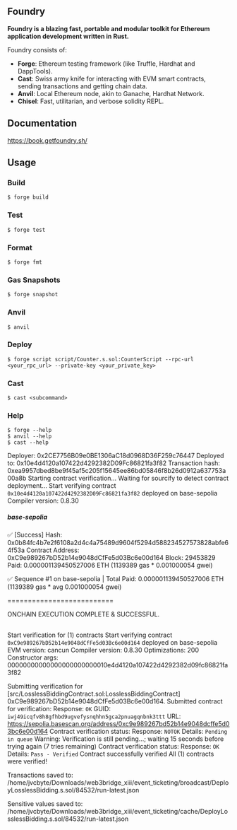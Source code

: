 ## Foundry

**Foundry is a blazing fast, portable and modular toolkit for Ethereum application development written in Rust.**

Foundry consists of:

-   **Forge**: Ethereum testing framework (like Truffle, Hardhat and DappTools).
-   **Cast**: Swiss army knife for interacting with EVM smart contracts, sending transactions and getting chain data.
-   **Anvil**: Local Ethereum node, akin to Ganache, Hardhat Network.
-   **Chisel**: Fast, utilitarian, and verbose solidity REPL.

## Documentation

https://book.getfoundry.sh/

## Usage

### Build

```shell
$ forge build
```

### Test

```shell
$ forge test
```

### Format

```shell
$ forge fmt
```

### Gas Snapshots

```shell
$ forge snapshot
```

### Anvil

```shell
$ anvil
```

### Deploy

```shell
$ forge script script/Counter.s.sol:CounterScript --rpc-url <your_rpc_url> --private-key <your_private_key>
```

### Cast

```shell
$ cast <subcommand>
```

### Help

```shell
$ forge --help
$ anvil --help
$ cast --help
```



Deployer: 0x2CE7756B09e0BE1306aC18d0968D36F259c76447
Deployed to: 0x10e4d4120a107422d4292382D09Fc86821fa3f82
Transaction hash: 0xea9957dbed8be9f45af5c205f15645ee86bd05846f8b26d0912a637753a00a8b
Starting contract verification...
Waiting for sourcify to detect contract deployment...
Start verifying contract `0x10e4d4120a107422d4292382D09Fc86821fa3f82` deployed on base-sepolia
Compiler version: 0.8.30



##### base-sepolia
✅  [Success] Hash: 0x0b84fc4b7e2f6108a2d4c4a75489d9604f5294d588234527573828abfe64f53a
Contract Address: 0xC9e989267bD52b14e9048dCfFe5d03Bc6e00d164
Block: 29453829
Paid: 0.000001139450527006 ETH (1139389 gas * 0.001000054 gwei)

✅ Sequence #1 on base-sepolia | Total Paid: 0.000001139450527006 ETH (1139389 gas * avg 0.001000054 gwei)
                                                                                                                                                  

==========================

ONCHAIN EXECUTION COMPLETE & SUCCESSFUL.
##
Start verification for (1) contracts
Start verifying contract `0xC9e989267bD52b14e9048dCfFe5d03Bc6e00d164` deployed on base-sepolia
EVM version: cancun
Compiler version: 0.8.30
Optimizations:    200
Constructor args: 00000000000000000000000010e4d4120a107422d4292382d09fc86821fa3f82

Submitting verification for [src/LosslessBiddingContract.sol:LosslessBiddingContract] 0xC9e989267bD52b14e9048dCfFe5d03Bc6e00d164.
Submitted contract for verification:
        Response: `OK`
        GUID: `iwj49icqfv8h8gfhbd9ugvefysnqhhn5gca2pnuagqnbnk3ttt`
        URL: https://sepolia.basescan.org/address/0xc9e989267bd52b14e9048dcffe5d03bc6e00d164
Contract verification status:
Response: `NOTOK`
Details: `Pending in queue`
Warning: Verification is still pending...; waiting 15 seconds before trying again (7 tries remaining)
Contract verification status:
Response: `OK`
Details: `Pass - Verified`
Contract successfully verified
All (1) contracts were verified!

Transactions saved to: /home/jvcbyte/Downloads/web3bridge_xiii/event_ticketing/broadcast/DeployLosslessBidding.s.sol/84532/run-latest.json

Sensitive values saved to: /home/jvcbyte/Downloads/web3bridge_xiii/event_ticketing/cache/DeployLosslessBidding.s.sol/84532/run-latest.json